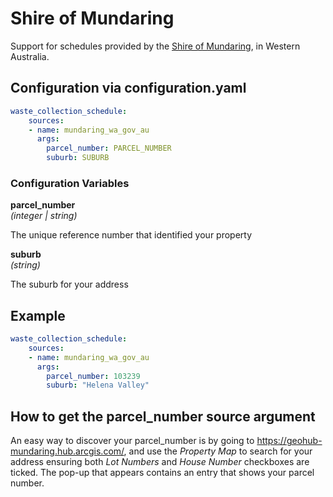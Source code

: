 # Shire of Mundaring

Support for schedules provided by the [Shire of Mundaring](https://mundaring.wa.gov.au/), in Western Australia.

## Configuration via configuration.yaml

```yaml
waste_collection_schedule:
    sources:
    - name: mundaring_wa_gov_au
      args:
        parcel_number: PARCEL_NUMBER
        suburb: SUBURB
```

### Configuration Variables

**parcel_number**  
*(integer | string)*

The unique reference number that identified your property

**suburb**  
*(string)*

The suburb for your address

## Example

```yaml
waste_collection_schedule:
    sources:
    - name: mundaring_wa_gov_au
      args:
        parcel_number: 103239
        suburb: "Helena Valley"
```

## How to get the parcel_number source argument

An easy way to discover your parcel_number is by going to https://geohub-mundaring.hub.arcgis.com/, and use the *Property Map* to search for your address ensuring both *Lot Numbers* and *House Number* checkboxes are ticked. The pop-up that appears contains an entry that shows your parcel number.